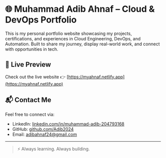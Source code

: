 # 🌐 Muhammad Adib Ahnaf – Cloud & DevOps Portfolio

This is my personal portfolio website showcasing my projects, certifications, and experiences in Cloud Engineering, DevOps, and Automation. Built to share my journey, display real-world work, and connect with opportunities in tech.


## 🚀 Live Preview
Check out the live website 👉 [https://myahnaf.netlify.app](https://myahnaf.netlify.app)

## 📬 Contact Me
Feel free to connect via:
- LinkedIn: [linkedin.com/in/muhammad-adib-204793168](https://linkedin.com/in/muhammad-adib-204793168)
- GitHub: [github.com/Adib2024](https://github.com/Adib2024)
- Email: adibahnaf24@gmail.com

---

> ⚡ Always learning. Always building.

